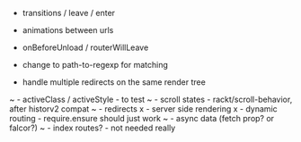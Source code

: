 - transitions / leave / enter
- animations between urls
- onBeforeUnload / routerWillLeave

- change to path-to-regexp for matching
- handle multiple redirects on the same render tree

~ - activeClass / activeStyle - to test
~ - scroll states - rackt/scroll-behavior, after historv2 compat
~ - redirects
x - server side rendering
x - dynamic routing - require.ensure should just work
~ - async data (fetch prop? or falcor?)
~ - index routes? - not needed really
